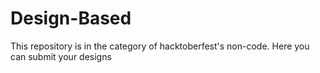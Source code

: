 # Design-Based
This repository is in the category of hacktoberfest's non-code. Here you can submit your designs
